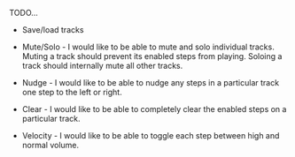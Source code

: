 TODO...
- Save/load tracks

- Mute/Solo - I would like to be able to mute and solo individual tracks. Muting a track should prevent its enabled steps from playing. Soloing a track should internally mute all other tracks.

- Nudge - I would like to be able to nudge any steps in a particular track one step to the left or right.

- Clear - I would like to be able to completely clear the enabled steps on a particular track.

- Velocity - I would like to be able to toggle each step between high and normal volume.